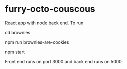 # furry-octo-couscous

React app with node back end. To run 


cd brownies 


npm run brownies-are-cookies


npm start

Front end runs on port 3000 and back end runs on 5000
